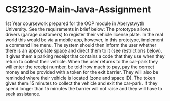# CS12320-Main-Java-Assignment
1st Year coursework prepared for the OOP module in Aberystwyth University.  See the requirements in brief below:  The prototype allows drivers (garage customers) to register their vehicle license plate. In the real world this would be via a mobile app, however, in this prototype, implement a command line menu. The system should then inform the user whether there is an appropriate space and direct them to it (see restrictions below). It gives them a parking receipt that contains a code that they use when they return to collect their vehicle. When the user returns to the car-park they will enter the receipt number, be told how much to pay, pay the correct money and be provided with a token for the exit barrier. They will also be reminded where their vehicle is located (zone and space ID). The token gives them 15 minutes to collect the vehicle and exit the car-park. If they spend longer than 15 minutes the barrier will not raise and they will have to seek assistance.
